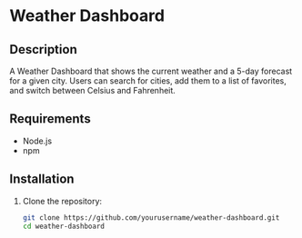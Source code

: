 # Weather Dashboard

## Description

A Weather Dashboard that shows the current weather and a 5-day forecast for a given city. Users can search for cities, add them to a list of favorites, and switch between Celsius and Fahrenheit.

## Requirements

- Node.js
- npm

## Installation

1. Clone the repository:
   ```bash
   git clone https://github.com/yourusername/weather-dashboard.git
   cd weather-dashboard
   ```
